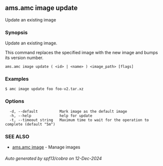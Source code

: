 ## ams.amc image update

Update an existing image

### Synopsis

Update an existing image.

This command replaces the specified image with the new image and bumps its version number.


```
ams.amc image update ( <id> | <name> ) <image_path> [flags]
```

### Examples

```
$ amc image update foo foo-v2.tar.xz
```

### Options

```
  -d, --default          Mark image as the default image
  -h, --help             help for update
  -t, --timeout string   Maximum time to wait for the operation to complete (default "5m")
```

### SEE ALSO

* [ams.amc image](ams.amc_image.md)	 - Manage images

###### Auto generated by spf13/cobra on 12-Dec-2024
